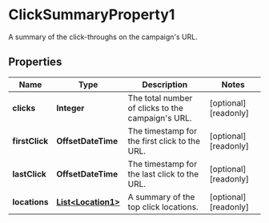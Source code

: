 

# ClickSummaryProperty1

A summary of the click-throughs on the campaign's URL.

## Properties

| Name | Type | Description | Notes |
|------------ | ------------- | ------------- | -------------|
|**clicks** | **Integer** | The total number of clicks to the campaign&#39;s URL. |  [optional] [readonly] |
|**firstClick** | **OffsetDateTime** | The timestamp for the first click to the URL. |  [optional] [readonly] |
|**lastClick** | **OffsetDateTime** | The timestamp for the last click to the URL. |  [optional] [readonly] |
|**locations** | [**List&lt;Location1&gt;**](Location1.md) | A summary of the top click locations. |  [optional] [readonly] |



